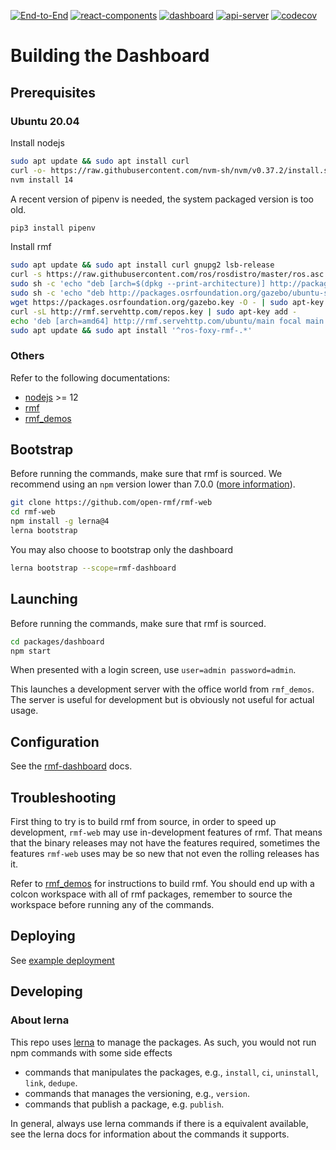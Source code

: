 [![End-to-End](https://github.com/open-rmf/rmf-web/workflows/End-to-End/badge.svg?branch=main)](https://github.com/open-rmf/rmf-web/actions?query=workflow%3AEnd-to-End+branch%3Amain) [![react-components](https://github.com/open-rmf/rmf-web/workflows/react-components/badge.svg?branch=main)](https://github.com/open-rmf/rmf-web/actions?query=workflow%3Areact-components+branch%3Amain) [![dashboard](https://github.com/open-rmf/rmf-web/workflows/dashboard/badge.svg?branch=main)](https://github.com/open-rmf/rmf-web/actions?query=workflow%3Adashboard+branch%3Amain) [![api-server](https://github.com/open-rmf/rmf-web/workflows/api-server/badge.svg?branch=main)](https://github.com/open-rmf/rmf-web/actions?query=workflow%3Aapi-server+branch%3Amain) [![codecov](https://codecov.io/gh/open-rmf/rmf-web/branch/main/graph/badge.svg)](https://codecov.io/gh/open-rmf/rmf-web)

# Building the Dashboard

## Prerequisites

### Ubuntu 20.04

Install nodejs
```bash
sudo apt update && sudo apt install curl
curl -o- https://raw.githubusercontent.com/nvm-sh/nvm/v0.37.2/install.sh | bash
nvm install 14
```

A recent version of pipenv is needed, the system packaged version is too old.
```bash
pip3 install pipenv
```

Install rmf
```bash
sudo apt update && sudo apt install curl gnupg2 lsb-release
curl -s https://raw.githubusercontent.com/ros/rosdistro/master/ros.asc | sudo apt-key add -
sudo sh -c 'echo "deb [arch=$(dpkg --print-architecture)] http://packages.ros.org/ros2/ubuntu $(lsb_release -cs) main" > /etc/apt/sources.list.d/ros2-latest.list'
sudo sh -c 'echo "deb http://packages.osrfoundation.org/gazebo/ubuntu-stable `lsb_release -cs` main" > /etc/apt/sources.list.d/gazebo-stable.list'
wget https://packages.osrfoundation.org/gazebo.key -O - | sudo apt-key add -
curl -sL http://rmf.servehttp.com/repos.key | sudo apt-key add -
echo 'deb [arch=amd64] http://rmf.servehttp.com/ubuntu/main focal main' | sudo tee /etc/apt/sources.list.d/rmf.list
sudo apt update && sudo apt install '^ros-foxy-rmf-.*'
```

### Others

Refer to the following documentations:

* [nodejs](https://nodejs.org/en/download/package-manager/) >= 12
* [rmf](https://github.com/open-rmf/rmf)
* [rmf_demos](https://github.com/open-rmf/rmf_demos)

## Bootstrap

Before running the commands, make sure that rmf is sourced. We recommend using an `npm` version lower than 7.0.0 ([more information](https://github.com/open-rmf/rmf-web/issues/232)).
```bash
git clone https://github.com/open-rmf/rmf-web
cd rmf-web
npm install -g lerna@4
lerna bootstrap
```

You may also choose to bootstrap only the dashboard
```bash
lerna bootstrap --scope=rmf-dashboard
```

## Launching

Before running the commands, make sure that rmf is sourced.
```bash
cd packages/dashboard
npm start
```
When presented with a login screen, use `user=admin password=admin`.

This launches a development server with the office world from `rmf_demos`. The server is useful for development but is obviously not useful for actual usage.

## Configuration

See the [rmf-dashboard](packages/dashboard/README.md#configuration) docs.

## Troubleshooting
First thing to try is to build rmf from source, in order to speed up development, `rmf-web` may use in-development features of rmf. That means that the binary releases may not have the features required, sometimes the features `rmf-web` uses may be so new that not even the rolling releases has it.

Refer to [rmf_demos](https://github.com/open-rmf/rmf_demos) for instructions to build rmf. You should end up with a colcon workspace with all of rmf packages, remember to source the workspace before running any of the commands.

## Deploying

See [example deployment](example-deployment/README.md)

## Developing

### About lerna

This repo uses [lerna](https://github.com/lerna/lerna) to manage the packages. As such, you would not run npm commands with some side effects

  * commands that manipulates the packages, e.g., `install`, `ci`, `uninstall`, `link`, `dedupe`.
  * commands that manages the versioning, e.g., `version`.
  * commands that publish a package, e.g. `publish`.

In general, always use lerna commands if there is a equivalent available, see the lerna docs for information about the commands it supports.
